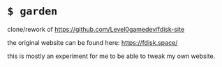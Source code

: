 # `$ garden`
clone/rework of https://github.com/Level0gamedev/fdisk-site

the original website can be found here: https://fdisk.space/

this is mostly an experiment for me to be able to tweak my own website.
